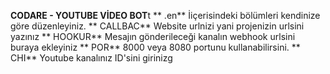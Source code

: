 

**CODARE - YOUTUBE VİDEO BOT**t
**
.en** İiçerisindeki bölümleri kendinize göre düzenleyiniz.
**
CALLBAC**  Website urlnizi yani projenizin urlsini yazınız
**
HOOKUR**  Mesajın gönderileceği kanalın webhook urlsini buraya ekleyiniz
**
POR**  8000 veya 8080 portunu kullanabilirsini.
**
CHI**  Youtube kanalınız ID'sini girinizg
